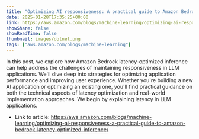 ```yaml
---
title: "Optimizing AI responsiveness: A practical guide to Amazon Bedrock latency-optimized inference"
date: 2025-01-28T17:35:25+00:00
link: https://aws.amazon.com/blogs/machine-learning/optimizing-ai-responsiveness-a-practical-guide-to-amazon-bedrock-latency-optimized-inference/
showShare: false
showReadTime: false
thumbnail: images/dotnet.png
tags: ["aws.amazon.com/blogs/machine-learning"]
---
```

In this post, we explore how Amazon Bedrock latency-optimized inference can help address the challenges of maintaining responsiveness in LLM applications. We'll dive deep into strategies for optimizing application performance and improving user experience. Whether you're building a new AI application or optimizing an existing one, you'll find practical guidance on both the technical aspects of latency optimization and real-world implementation approaches. We begin by explaining latency in LLM applications.

- Link to article: https://aws.amazon.com/blogs/machine-learning/optimizing-ai-responsiveness-a-practical-guide-to-amazon-bedrock-latency-optimized-inference/